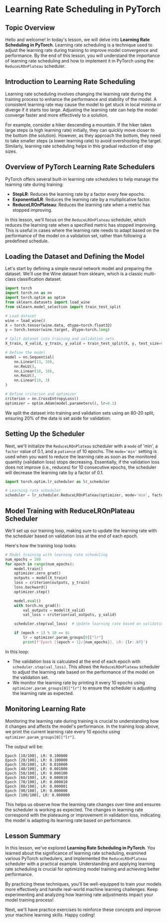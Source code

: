 # Learning Rate Scheduling in PyTorch

## Topic Overview
Hello and welcome! In today's lesson, we will delve into **Learning Rate Scheduling in PyTorch**. Learning rate scheduling is a technique used to adjust the learning rate during training to improve model convergence and performance. By the end of this lesson, you will understand the importance of learning rate scheduling and how to implement it in PyTorch using the `ReduceLROnPlateau` scheduler.

## Introduction to Learning Rate Scheduling
Learning rate scheduling involves changing the learning rate during the training process to enhance the performance and stability of the model. A consistent learning rate may cause the model to get stuck in local minima or diverge if it starts too large. Adjusting the learning rate can help the model converge faster and more effectively to a solution.

For example, consider a hiker descending a mountain. If the hiker takes large steps (a high learning rate) initially, they can quickly move closer to the bottom (the solution). However, as they approach the bottom, they need to take smaller steps (a lower learning rate) to avoid overshooting the target. Similarly, learning rate scheduling helps in this gradual reduction of step sizes.

## Overview of PyTorch Learning Rate Schedulers
PyTorch offers several built-in learning rate schedulers to help manage the learning rate during training:

* **StepLR**: Reduces the learning rate by a factor every few epochs.
* **ExponentialLR**: Reduces the learning rate by a multiplicative factor.
* **ReduceLROnPlateau**: Reduces the learning rate when a metric has stopped improving.

In this lesson, we'll focus on the `ReduceLROnPlateau` scheduler, which reduces the learning rate when a specified metric has stopped improving. This is useful in cases where the learning rate needs to adapt based on the performance of the model on a validation set, rather than following a predefined schedule.

## Loading the Dataset and Defining the Model
Let's start by defining a simple neural network model and preparing the dataset. We'll use the Wine dataset from sklearn, which is a classic multi-class classification dataset.

```Python
import torch
import torch.nn as nn
import torch.optim as optim
from sklearn.datasets import load_wine
from sklearn.model_selection import train_test_split

# Load dataset
wine = load_wine()
X = torch.tensor(wine.data, dtype=torch.float32)
y = torch.tensor(wine.target, dtype=torch.long)

# Split dataset into training and validation sets
X_train, X_valid, y_train, y_valid = train_test_split(X, y, test_size=0.2, random_state=42)

# Define the model
model = nn.Sequential(
    nn.Linear(13, 10),
    nn.ReLU(),
    nn.Linear(10, 10),
    nn.ReLU(),
    nn.Linear(10, 3)
)

# Define criterion and optimizer
criterion = nn.CrossEntropyLoss()
optimizer = optim.Adam(model.parameters(), lr=0.1)
```

We split the dataset into training and validation sets using an 80-20 split, ensuring 20% of the data is set aside for validation.

## Setting Up the Scheduler
Next, we'll initialize the `ReduceLROnPlateau` scheduler with a `mode` of 'min', a `factor` value of 0.1, and a `patience` of 10 epochs. The `mode='min'` setting is used when you want to reduce the learning rate as soon as the monitored quantity (validation loss) stops decreasing. Essentially, if the validation loss does not improve (i.e., reduces) for 10 consecutive epochs, the scheduler will decrease the learning rate by a factor of 0.1.

```Python
import torch.optim.lr_scheduler as lr_scheduler

# Learning rate scheduler
scheduler = lr_scheduler.ReduceLROnPlateau(optimizer, mode='min', factor=0.1, patience=10)
```

## Model Training with ReduceLROnPlateau Scheduler
We'll set up our training loop, making sure to update the learning rate with the scheduler based on validation loss at the end of each epoch.

Here's how the training loop looks:

```Python
# Model training with learning rate scheduling
num_epochs = 100
for epoch in range(num_epochs):
    model.train()
    optimizer.zero_grad()
    outputs = model(X_train)
    loss = criterion(outputs, y_train)
    loss.backward()
    optimizer.step()

    model.eval()
    with torch.no_grad():
        val_outputs = model(X_valid)
        val_loss = criterion(val_outputs, y_valid)

    scheduler.step(val_loss)  # Update learning rate based on validation loss

    if (epoch + 1) % 10 == 0:
        lr = optimizer.param_groups[0]["lr"]
        print(f'Epoch [{epoch + 1}/{num_epochs}], LR: {lr:.6f}')
```

In this loop:

* The validation loss is calculated at the end of each epoch with `scheduler.step(val_loss)`. This allows the `ReduceLROnPlateau` scheduler to adjust the learning rate based on the performance of the model on the validation set.
* We monitor the learning rate by printing it every 10 epochs using `optimizer.param_groups[0]["lr"]` to ensure the scheduler is adjusting the learning rate as expected.

## Monitoring Learning Rate
Monitoring the learning rate during training is crucial to understanding how it changes and affects the model's performance. In the training loop above, we print the current learning rate every 10 epochs using `optimizer.param_groups[0]["lr"]`.

The output will be:

```Plain text
Epoch [10/100], LR: 0.100000
Epoch [20/100], LR: 0.100000
Epoch [30/100], LR: 0.010000
Epoch [40/100], LR: 0.001000
Epoch [50/100], LR: 0.000100
Epoch [60/100], LR: 0.000010
Epoch [70/100], LR: 0.000010
Epoch [80/100], LR: 0.000001
Epoch [90/100], LR: 0.000000
Epoch [100/100], LR: 0.000000
```

This helps us observe how the learning rate changes over time and ensures the scheduler is working as expected. The changes in learning rate correspond with the plateauing or improvement in validation loss, indicating the model is adapting its learning rate based on performance.

## Lesson Summary
In this lesson, we've explored **Learning Rate Scheduling in PyTorch**. You learned about the significance of learning rate scheduling, examined various PyTorch schedulers, and implemented the `ReduceLROnPlateau` scheduler with a practical example. Understanding and applying learning rate scheduling is crucial for optimizing model training and achieving better performance.

By practicing these techniques, you'll be well-equipped to train your models more effectively and handle real-world machine learning challenges. Keep experimenting and analyzing how learning rate adjustments impact your model training process!

Next, we'll have practice exercises to reinforce these concepts and improve your machine learning skills. Happy coding!
